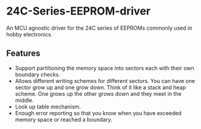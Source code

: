 # 24C-Series-EEPROM-driver
An MCU agnostic driver for the 24C series of EEPROMs commonly used in hobby electronics.

## Features
- Support partitioning the memory space into sectors each with their own boundary checks.
- Allows different writing schemes for different sectors. You can have one sector grow up and one grow down. Think of it like a stack and heap scheme. One grows up
  the other grows down and they meet in the middle.
- Look up table mechanism.
- Enough error reporting so that you know when you have exceeded memory space or reached a boundary.
